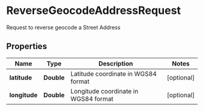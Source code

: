 

# ReverseGeocodeAddressRequest

Request to reverse geocode a Street Address
## Properties

Name | Type | Description | Notes
------------ | ------------- | ------------- | -------------
**latitude** | **Double** | Latitude coordinate in WGS84 format |  [optional]
**longitude** | **Double** | Longitude coordinate in WGS84 format |  [optional]



